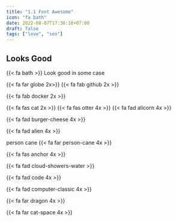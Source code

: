 ```yaml
---
title: "1.1 Font Awesome"
icon: "fa bath"
date: 2022-08-07T17:38:18+07:00
draft: false
tags: ["love", "sex"]
---
```


## Looks Good

{{< fa bath >}} Look good in some case

{{< fa far globe 2x>}}
{{< fa fab github 2x >}}

{{< fa fab docker 2x >}}

{{< fa fas cat 2x >}}
{{< fa fas otter 4x >}}
{{< fa fad alicorn 4x >}}

{{< fa fad burger-cheese 4x >}}

{{< fa fad alien 4x >}}

person cane
{{< fa far person-cane 4x >}}
<i class="fa-regular fa-person-cane"></i>

{{< fa fas anchor 4x >}}
<i class="fa-solid fa-anchor"></i>

{{< fa fad cloud-showers-water >}}
<i class="fa-light fa-cloud-showers-water"></i>

{{< fa fad code 4x >}}

{{< fa fad computer-classic 4x >}}

{{< fa far dragon 4x >}}

{{< fa far cat-space 4x >}}

